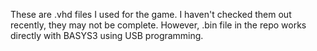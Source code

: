 These are .vhd files I used for the game. I haven't checked them out recently, they may not be complete. However, .bin file in the repo works directly with BASYS3 using USB programming.
